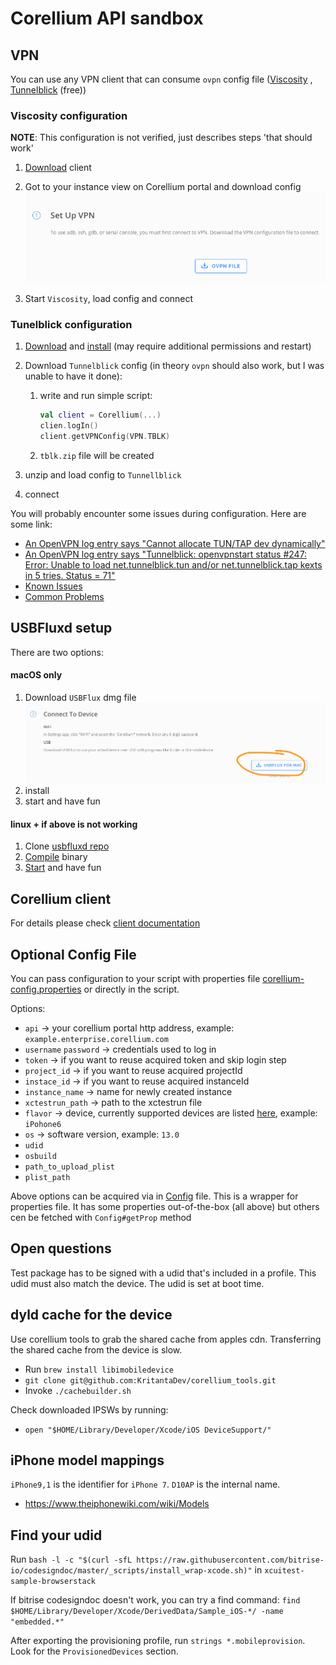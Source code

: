 # Corellium API sandbox

## VPN

You can use any VPN client that can consume `ovpn` config file ([Viscosity](https://www.sparklabs.com/viscosity/)
, [Tunnelblick](https://tunnelblick.net/) (free))

### Viscosity configuration

**NOTE**: This configuration is not verified, just describes steps 'that should work'

1) [Download](https://www.sparklabs.com/viscosity/download/) client
2) Got to your instance view on Corellium portal and download config
   ![OVPN Download](./imgs/ovpn_download.png)
     
3) Start `Viscosity`, load config and connect

### Tunelblick configuration

1) [Download](https://tunnelblick.net/downloads.html) and [install](https://tunnelblick.net/cInstall.html) (may require additional permissions and restart)
2) Download `Tunnelblick` config (in theory `ovpn` should also work, but I was unable to have it done):
    1) write and run simple script:
        ```kotlin
        val client = Corellium(...)
        clien.logIn()
        client.getVPNConfig(VPN.TBLK)
        ```
    2) `tblk.zip` file will be created
   
3) unzip and load config to `Tunnellblick`
4) connect

You will probably encounter some issues during configuration. Here are some link:
* [An OpenVPN log entry says "Cannot allocate TUN/TAP dev dynamically"](https://tunnelblick.net/cCommonProblems.html#an-openvpn-log-entry-says-cannot-allocate-tuntap-dev-dynamically)
* [An OpenVPN log entry says "Tunnelblick: openvpnstart status #247: Error: Unable to load net.tunnelblick.tun and/or net.tunnelblick.tap kexts in 5 tries. Status = 71"](https://tunnelblick.net/cKextLoadError.html)
* [Known Issues](https://tunnelblick.net/cKnown.html)
* [Common Problems](https://tunnelblick.net/cCommonProblems.html)

## USBFluxd setup
There are two options:
#### macOS only
1) Download `USBFlux` dmg file
   ![USBFlux](./imgs/usb_download.png)
2) install
3) start and have fun

#### linux + if above is not working
1) Clone [usbfluxd repo](https://github.com/corellium/usbfluxd)
2) [Compile](https://github.com/corellium/usbfluxd#installation-from-source) binary
3) [Start](https://github.com/corellium/usbfluxd#usage) and have fun

## Corellium client

For details please check [client documentation](../client/README.md)

## Optional Config File

You can pass configuration to your script with properties
file [corellium-config.properties](./src/main/resources/corellium-config.properties) or directly in the script.

Options:

* `api` -> your corellium portal http address, example: `example.enterprise.corellium.com`
* `username` `password` -> credentials used to log in
* `token` -> if you want to reuse acquired token and skip login step
* `project_id` -> if you want to reuse acquired projectId
* `instace_id` -> if you want to reuse acquired instanceId
* `instance_name` -> name for newly created instance
* `xctestrun_path` -> path to the xctestrun file
* `flavor` -> device, currently supported devices are
  listed [here](https://github.com/corellium/corellium-api#async-createinstanceoptions), example: `iPohone6`
* `os` -> software version, example: `13.0`
* `udid`
* `osbuild`
* `path_to_upload_plist`
* `plist_path`

Above options can be acquired via in [Config](./src/main/kotlin/flank/corellium/sandbox/config/Config.kt) file. This is
a wrapper for properties file. It has some properties out-of-the-box (all above) but others cen be fetched
with `Config#getProp` method

## Open questions

Test package has to be signed with a udid that's included in a profile. This udid must also match the device. The udid is set at boot time.

## dyld cache for the device

Use corellium tools to grab the shared cache from apples cdn. Transferring the shared cache from the device is slow.

- Run `brew install libimobiledevice`
- `git clone git@github.com:KritantaDev/corellium_tools.git`
- Invoke `./cachebuilder.sh`

Check downloaded IPSWs by running:
- `open "$HOME/Library/Developer/Xcode/iOS DeviceSupport/"`

## iPhone model mappings

`iPhone9,1` is the identifier for `iPhone 7`. `D10AP` is the internal name.

- https://www.theiphonewiki.com/wiki/Models

## Find your udid

Run `bash -l -c "$(curl -sfL https://raw.githubusercontent.com/bitrise-io/codesigndoc/master/_scripts/install_wrap-xcode.sh)"` in `xcuitest-sample-browserstack`

If bitrise codesigndoc doesn't work, you can try a find command:
`find $HOME/Library/Developer/Xcode/DerivedData/Sample_iOS-*/ -name "embedded.*"`

After exporting the provisioning profile, run `strings *.mobileprovision`. Look for the `ProvisionedDevices` section.
